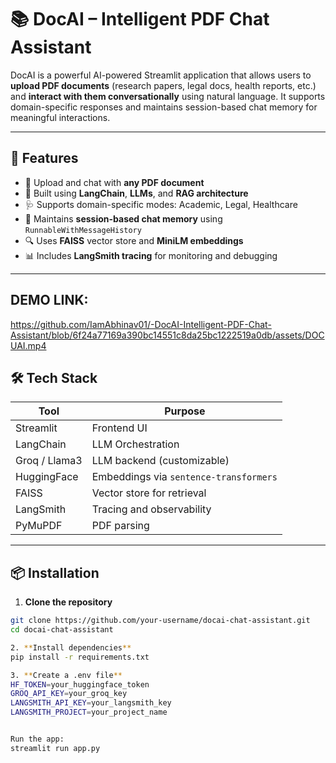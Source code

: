 # 📚 DocAI – Intelligent PDF Chat Assistant

DocAI is a powerful AI-powered Streamlit application that allows users to **upload PDF documents** (research papers, legal docs, health reports, etc.) and **interact with them conversationally** using natural language. It supports domain-specific responses and maintains session-based chat memory for meaningful interactions.

---

## 🚀 Features

- 📄 Upload and chat with **any PDF document**
- 🧠 Built using **LangChain**, **LLMs**, and **RAG architecture**
- 🩺 Supports domain-specific modes: Academic, Legal, Healthcare
- 🔁 Maintains **session-based chat memory** using `RunnableWithMessageHistory`
- 🔍 Uses **FAISS** vector store and **MiniLM embeddings**
- 📊 Includes **LangSmith tracing** for monitoring and debugging

---

## DEMO LINK: 
https://github.com/IamAbhinav01/-DocAI-Intelligent-PDF-Chat-Assistant/blob/6f24a77169a390bc14551c8da25bc1222519a0db/assets/DOCUAI.mp4

## 🛠️ Tech Stack

| Tool              | Purpose                                      |
|-------------------|----------------------------------------------|
| Streamlit         | Frontend UI                                  |
| LangChain         | LLM Orchestration                            |
| Groq / Llama3     | LLM backend (customizable)                   |
| HuggingFace       | Embeddings via `sentence-transformers`       |
| FAISS             | Vector store for retrieval                   |
| LangSmith         | Tracing and observability                    |
| PyMuPDF           | PDF parsing                                  |

---

## 📦 Installation

1. **Clone the repository**
```bash
git clone https://github.com/your-username/docai-chat-assistant.git
cd docai-chat-assistant

2. **Install dependencies**
pip install -r requirements.txt

3. **Create a .env file**
HF_TOKEN=your_huggingface_token
GROQ_API_KEY=your_groq_key
LANGSMITH_API_KEY=your_langsmith_key
LANGSMITH_PROJECT=your_project_name


Run the app:
streamlit run app.py


